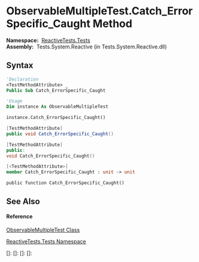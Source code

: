# ObservableMultipleTest.Catch\_ErrorSpecific\_Caught Method

**Namespace:**  [ReactiveTests.Tests](ReactiveTests.Tests\ReactiveTests.Tests.md)  
**Assembly:**  Tests.System.Reactive (in Tests.System.Reactive.dll)

## Syntax

```vb
'Declaration
<TestMethodAttribute> _
Public Sub Catch_ErrorSpecific_Caught
```

```vb
'Usage
Dim instance As ObservableMultipleTest

instance.Catch_ErrorSpecific_Caught()
```

```csharp
[TestMethodAttribute]
public void Catch_ErrorSpecific_Caught()
```

```c++
[TestMethodAttribute]
public:
void Catch_ErrorSpecific_Caught()
```

```fsharp
[<TestMethodAttribute>]
member Catch_ErrorSpecific_Caught : unit -> unit 
```

```jscript
public function Catch_ErrorSpecific_Caught()
```

## See Also

#### Reference

[ObservableMultipleTest Class](ObservableMultipleTest\ObservableMultipleTest.md)

[ReactiveTests.Tests Namespace](ReactiveTests.Tests\ReactiveTests.Tests.md)

[]: 
[]: 
[]: 
[]: 